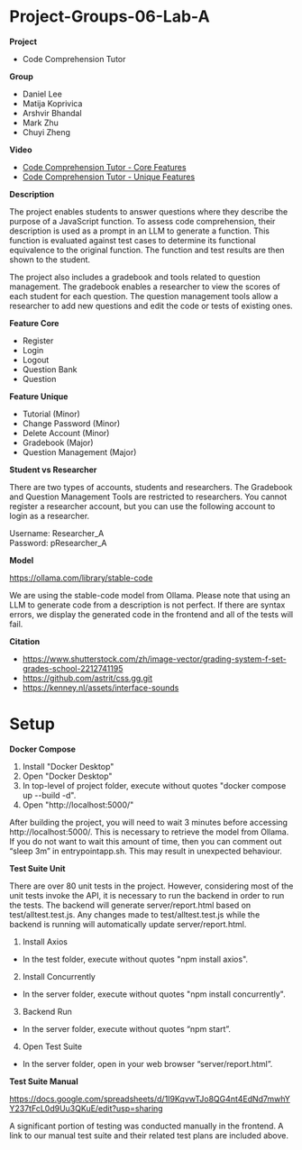 # Project-Groups-06-Lab-A

**Project**

- Code Comprehension Tutor

**Group**

- Daniel Lee
- Matija Koprivica
- Arshvir Bhandal
- Mark Zhu
- Chuyi Zheng

**Video**

- [Code Comprehension Tutor - Core Features](https://www.youtube.com/watch?v=ZPjN-KYxsx8)
- [Code Comprehension Tutor - Unique Features](https://www.youtube.com/watch?v=5MzMrbB01OM)

**Description**

The project enables students to answer questions where they describe the purpose of a JavaScript function. To assess code comprehension, their description is used as a prompt in an LLM to generate a function. This function is evaluated against test cases to determine its functional equivalence to the original function. The function and test results are then shown to the student.

The project also includes a gradebook and tools related to question management. The gradebook enables a researcher to view the scores of each student for each question. The question management tools allow a researcher to add new questions and edit the code or tests of existing ones.

**Feature Core**

- Register
- Login
- Logout
- Question Bank
- Question

**Feature Unique**

- Tutorial (Minor)
- Change Password (Minor)
- Delete Account (Minor)
- Gradebook (Major)
- Question Management (Major)

**Student vs Researcher**

There are two types of accounts, students and researchers. The Gradebook and Question Management Tools are restricted to researchers. You cannot register a researcher account, but you can use the following account to login as a researcher.

Username: Researcher_A
<br>Password: pResearcher_A

**Model**

https://ollama.com/library/stable-code

We are using the stable-code model from Ollama. Please note that using an LLM to generate code from a description is not perfect. If there are syntax errors, we display the generated code in the frontend and all of the tests will fail.

**Citation**

- https://www.shutterstock.com/zh/image-vector/grading-system-f-set-grades-school-2212741195
- https://github.com/astrit/css.gg.git
- https://kenney.nl/assets/interface-sounds

# Setup

**Docker Compose**

1. Install "Docker Desktop"
2. Open "Docker Desktop"
3. In top-level of project folder, execute without quotes "docker compose up --build -d".
4. Open "http://localhost:5000/"

After building the project, you will need to wait 3 minutes before accessing http://localhost:5000/. This is necessary to retrieve the model from Ollama. If you do not want to wait this amount of time, then you can comment out “sleep 3m” in entrypointapp.sh. This may result in unexpected behaviour.

**Test Suite Unit**

There are over 80 unit tests in the project. However, considering most of the unit tests invoke the API, it is necessary to run the backend in order to run the tests. The backend will generate server/report.html based on test/alltest.test.js. Any changes made to test/alltest.test.js while the backend is running will automatically update server/report.html.

1. Install Axios
- In the test folder, execute without quotes "npm install axios".
2. Install Concurrently
- In the server folder, execute without quotes "npm install concurrently".
3. Backend Run
- In the server folder, execute without quotes “npm start”.
4. Open Test Suite
- In the server folder, open in your web browser “server/report.html”.

**Test Suite Manual**

https://docs.google.com/spreadsheets/d/1I9KqvwTJo8QG4nt4EdNd7mwhYY237tFcL0d9Uu3QKuE/edit?usp=sharing

A significant portion of testing was conducted manually in the frontend. A link to our manual test suite and their related test plans are included above.
